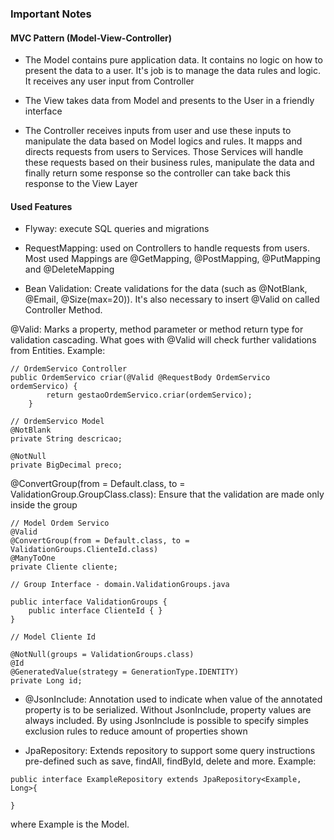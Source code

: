 ### Important Notes

#### MVC Pattern (Model-View-Controller)

- The Model contains pure application data. It contains no logic on how to present the data to a user. It's job is to manage the data rules and logic.
It receives any user input from Controller

- The View takes data from Model and presents to the User in a friendly interface

- The Controller receives inputs from user and use these inputs to manipulate the data based on Model logics and rules.
It mapps and directs requests from users to Services. Those Services will handle these requests based on their business rules, manipulate the data and finally return some response so the controller can take back this response to the View Layer

#### Used Features

- Flyway: execute SQL queries and migrations

- RequestMapping: used on Controllers to handle requests from users. Most used Mappings are @GetMapping, @PostMapping, @PutMapping and @DeleteMapping

- Bean Validation: Create validations for the data (such as @NotBlank, @Email, @Size(max=20)). It's also necessary to insert @Valid on called Controller Method.

@Valid: Marks a property, method parameter or method return type for validation cascading. What goes with @Valid will check further validations from Entities.
Example:

```	
// OrdemServico Controller
public OrdemServico criar(@Valid @RequestBody OrdemServico ordemServico) {
		return gestaoOrdemServico.criar(ordemServico);
	}
  
// OrdemServico Model
@NotBlank
private String descricao;
	
@NotNull
private BigDecimal preco;

```

@ConvertGroup(from = Default.class, to = ValidationGroup.GroupClass.class): Ensure that the validation are made only inside the group

```
// Model Ordem Servico
@Valid
@ConvertGroup(from = Default.class, to = ValidationGroups.ClienteId.class)
@ManyToOne
private Cliente cliente;

// Group Interface - domain.ValidationGroups.java

public interface ValidationGroups {
	public interface ClienteId { }
}

// Model Cliente Id

@NotNull(groups = ValidationGroups.class)
@Id
@GeneratedValue(strategy = GenerationType.IDENTITY)
private Long id;

```

- @JsonInclude: Annotation used to indicate when value of the annotated property is to be serialized. Without JsonInclude, property values are always included. By using JsonInclude is possible to specify simples exclusion rules to reduce amount of properties shown

- JpaRepository: Extends repository to support some query instructions pre-defined such as save, findAll, findById, delete and more.
Example:

```
public interface ExampleRepository extends JpaRepository<Example, Long>{

}
```
where Example is the Model.
